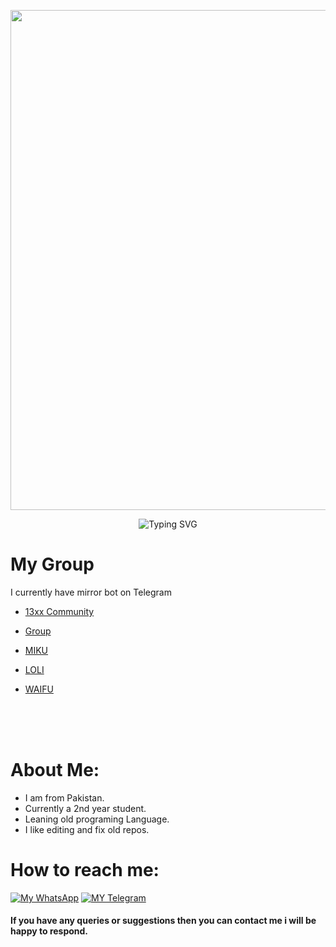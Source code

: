 <p align="center">
   <a href="https://github.com/iamibrahim2">
    <img src="https://telegra.ph/file/3b7ec1308edb07983efef.png" width="800"> </a>
    </p>


<div align="center">
    <img
        src="https://readme-typing-svg.herokuapp.com?font=ShadowsIntoLightsize=50&duration=5500&color=fc7b03&background=FF673200&center=true&vCenter=true&lines=Hello,+I+am+Ibrahim;Welcome+to+my+GitHub"
            alt="Typing SVG"
        />
    </a>
</p>
</div>

# My Group

I currently have mirror bot on Telegram
-   [13xx Community](https://telegram.dog/real13xx)

-   [Group](https://telegram.dog/+JmXToG-2x_xmZWM0)

-   [MIKU](https://telegram.dog/demonnnnnslayer_bot)

-   [LOLI](https://telegram.dog/monsterbabyyyy_bot)

-   [WAIFU](https://telegram.dog/lazyyyyyy_bot)


<br>
<br>
<br>

# About Me:
-  I am from Pakistan.
-  Currently a 2nd year student.
-  Leaning old programing Language. 
-  I like editing and fix old repos.




  # How to reach me:
[![My WhatsApp](https://img.shields.io/badge/WhatsApp-25D366?style=for-the-badge&logo=whatsapp&logoColor=white)](https://wa.me/923229931076)
[![MY Telegram](https://img.shields.io/badge/telegram-1b77FF.svg?style=for-the-badge&logo=telegram)](https://t.me/hater786) <br>


#### If you have any queries or suggestions then you can contact me i will be happy to respond. 
<br>
